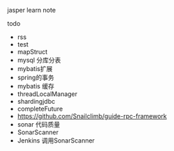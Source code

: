 jasper learn note

todo
- rss
- test
- mapStruct
- mysql 分库分表
- mybatis扩展
- spring的事务
- mybatis 缓存
- threadLocalManager
- shardingjdbc
- completeFuture
- https://github.com/Snailclimb/guide-rpc-framework
- sonar 代码质量
- SonarScanner 
- Jenkins 调用SonarScanner